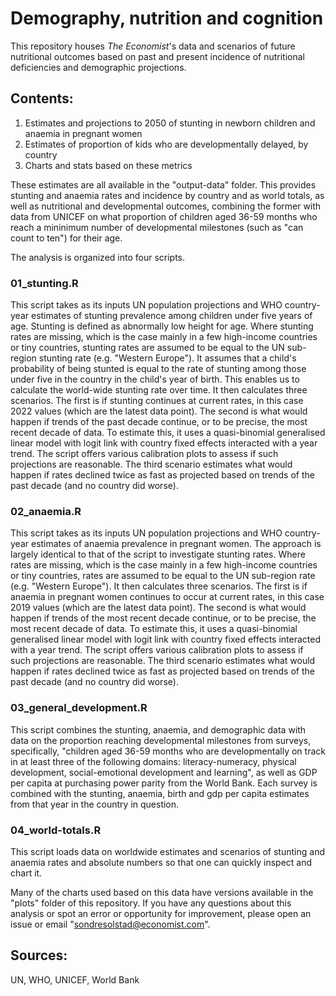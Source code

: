 # Demography, nutrition and cognition

This repository houses _The Economist_'s data and scenarios of future nutritional outcomes based on past and present incidence of nutritional deficiencies and demographic projections. 

## Contents:
1. Estimates and projections to 2050 of stunting in newborn children and anaemia in pregnant women
2. Estimates of proportion of kids who are developmentally delayed, by country
3. Charts and stats based on these metrics

These estimates are all available in the "output-data" folder. This provides stunting and anaemia rates and incidence by country and as world totals, as well as nutritional and developmental outcomes, combining the former with data from UNICEF on what proportion of children aged 36-59 months who reach a mininimum number of developmental milestones (such as "can count to ten") for their age. 

The analysis is organized into four scripts. 

### 01_stunting.R
This script takes as its inputs UN population projections and WHO country-year estimates of stunting prevalence among children under five years of age. Stunting is defined as abnormally low height for age. Where stunting rates are missing, which is the case mainly in a few high-income countries or tiny countries, stunting rates are assumed to be equal to the UN sub-region stunting rate (e.g. "Western Europe"). It assumes that a child's probability of being stunted is equal to the rate of stunting among those under five in the country in the child's year of birth. This enables us to calculate the world-wide stunting rate over time. It then calculates three scenarios. The first is if stunting continues at current rates, in this case 2022 values (which are the latest data point). The second is what would happen if trends of the past decade continue, or to be precise, the most recent decade of data. To estimate this, it uses a quasi-binomial generalised linear model with logit link with country fixed effects interacted with a year trend. The script offers various calibration plots to assess if such projections are reasonable. The third scenario estimates what would happen if rates declined twice as fast as projected based on trends of the past decade (and no country did worse).
### 02_anaemia.R 
This script takes as its inputs UN population projections and WHO country-year estimates of anaemia prevalence in pregnant women. The approach is largely identical to that of the script to investigate stunting rates. Where rates are missing, which is the case mainly in a few high-income countries or tiny countries, rates are assumed to be equal to the UN sub-region rate (e.g. "Western Europe"). It then calculates three scenarios. The first is if anaemia in pregnant women continues to occur at current rates, in this case 2019 values (which are the latest data point). The second is what would happen if trends of the most recent decade continue, or to be precise, the most recent decade of data. To estimate this, it uses a quasi-binomial generalised linear model with logit link with country fixed effects interacted with a year trend. The script offers various calibration plots to assess if such projections are reasonable. The third scenario estimates what would happen if rates declined twice as fast as projected based on trends of the past decade (and no country did worse).
### 03_general_development.R 
This script combines the stunting, anaemia, and demographic data with data on the proportion reaching developmental milestones from surveys, specifically, "children aged 36-59 months who are developmentally on track in at least three of the following domains: literacy-numeracy, physical development, social-emotional development and learning", as well as GDP per capita at purchasing power parity from the World Bank. Each survey is combined with the stunting, anaemia, birth and gdp per capita estimates from that year in the country in question.
### 04_world-totals.R 
This script loads data on worldwide estimates and scenarios of stunting and anaemia rates and absolute numbers so that one can quickly inspect and chart it. 

Many of the charts used based on this data have versions available in the "plots" folder of this repository. If you have any questions about this analysis or spot an error or opportunity for improvement, please open an issue or email "sondresolstad@economist.com".

## Sources:
UN, WHO, UNICEF, World Bank
